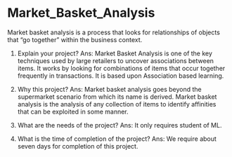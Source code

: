 # Market_Basket_Analysis
Market basket analysis is a process that looks for relationships of objects that “go together” within the business context.

1. Explain your project?
Ans: Market Basket Analysis is one of the key techniques used by large retailers to uncover associations between items. It works by looking for combinations of items that occur together frequently in transactions. It is based upon Association based learning.

2. Why this project?
Ans: Market basket analysis goes beyond the supermarket scenario from which its name is derived. Market basket analysis is the analysis of any collection of items to identify affinities that can be exploited in some manner.

3. What are the needs of the project?
Ans: It only requires student of ML.

4. What is the time of completion of the project?
Ans: We require about seven days for completion of this project.
